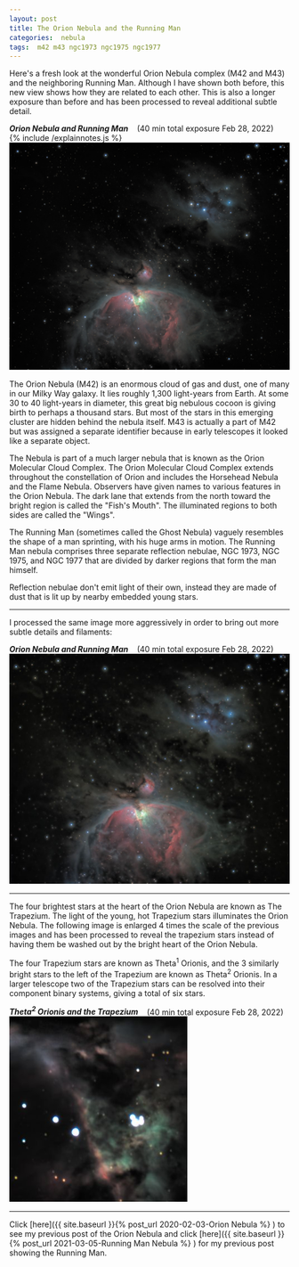 ```yaml
---
layout: post
title: The Orion Nebula and the Running Man
categories:  nebula  
tags:  m42 m43 ngc1973 ngc1975 ngc1977
---
```


Here's a fresh look at the wonderful Orion Nebula complex (M42 and M43) and the neighboring Running Man. Although I have shown both before, this new view shows how they are related to each other.  This is also a longer exposure than before and has been processed to reveal additional subtle detail.

_**Orion Nebula and Running Man**_  &nbsp;&nbsp; (40 min total exposure Feb 28, 2022)<br>
 {% include /explainnotes.js %}
<img src = "/images/m42+m43+ngc1973+ngc1981_2022-02-28T21_34_42_Stack_16bits_480frames_2400s_bin25pc_hdroptB.jpg"
alt = "m42+m43+ngc1973+ngc1981 seen using Celestron RASA 8 and ZWO ASI183MC"
onmouseover = "this.src='/images/m42+m43+ngc1973+ngc1981_2022-02-28t21_34_42_stack_16bits_480frames_2400s_bin25pc_hdroptb_notes.jpg'"
onmouseout = "this.src='/images/m42+m43+ngc1973+ngc1981_2022-02-28T21_34_42_Stack_16bits_480frames_2400s_bin25pc_hdroptB.jpg'"
/><br>

The Orion Nebula (M42) is an enormous cloud of gas and dust, one of many in our Milky Way galaxy. It lies roughly 1,300 light-years from Earth. At some 30 to 40 light-years in diameter, this great big nebulous cocoon is giving birth to perhaps a thousand stars.  But most of the stars in this emerging cluster are hidden behind the nebula itself. M43 is actually a part of M42 but was assigned a separate identifier because in early telescopes it looked like a separate object.

The Nebula is part of a much larger nebula that is known as the Orion Molecular Cloud Complex. The Orion Molecular Cloud Complex extends throughout the constellation of Orion and includes the Horsehead Nebula and the Flame Nebula. Observers have given names to various features in the Orion Nebula. The dark lane that extends from the north toward the bright region is called the "Fish's Mouth". The illuminated regions to both sides are called the "Wings". 

The Running Man (sometimes called the Ghost Nebula) vaguely resembles the shape of a man sprinting, with his huge arms in motion. 
The Running Man nebula comprises three separate reflection nebulae, NGC 1973, NGC 1975, and NGC 1977 that are divided by darker regions that form the man himself. 

Reflection nebulae don't emit light of their own, instead they are made of dust that is lit up by nearby embedded young stars.

---------------

I processed the same image more aggressively in order to bring out more subtle details and filaments:


_**Orion Nebula and Running Man**_  &nbsp;&nbsp; (40 min total exposure Feb 28, 2022)<br>
![m42+m43+ngc1973+ngc1981 seen using Celestron RASA 8 and ZWO ASI183MC](/images/m42+m43+ngc1973+ngc1981_2022-02-28T21_34_42_Stack_16bits_480frames_2400s_bin25pc_hdreq.jpg)

-----------------

The four brightest stars at the heart of the Orion Nebula are known as The Trapezium. The light of the young, hot Trapezium stars illuminates the Orion Nebula. The following image is enlarged 4 times the scale of the previous images and has been processed to reveal the trapezium stars instead of having them be washed out by the bright heart of the Orion Nebula.

The four Trapezium stars are known as Theta<sup>1</sup> Orionis, and the 3 similarly bright stars to the left of the Trapezium are known as Theta<sup>2</sup> Orionis. In a larger telescope two of the Trapezium stars can be resolved into their component binary systems, giving a total of six stars. 

_**Theta<sup>2</sup> Orionis and the Trapezium**_  &nbsp;&nbsp; (40 min total exposure Feb 28, 2022)<br>
![m42+m43+ngc1973+ngc1981 seen using Celestron RASA 8 and ZWO ASI183MC](/images/m42+m43+ngc1973+ngc1981_2022-02-28T21_34_42_Stack_16bits_480frames_2400s_nobin_Theta.jpg)

----------------

Click [here]({{ site.baseurl }}{% post_url 2020-02-03-Orion Nebula %} ) 
to see my previous post of the Orion Nebula  and 
click [here]({{ site.baseurl }}{% post_url 2021-03-05-Running Man Nebula %} )
for my previous post showing the Running Man.




